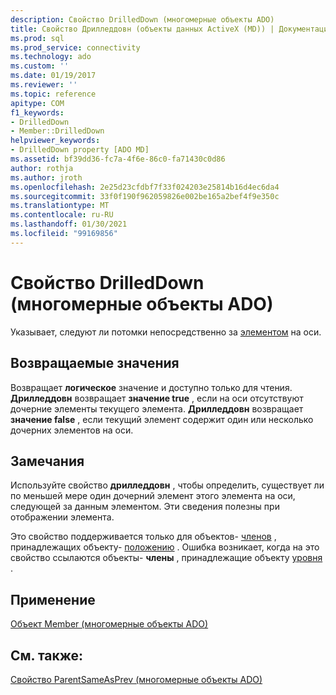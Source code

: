 ```yaml
---
description: Свойство DrilledDown (многомерные объекты ADO)
title: Свойство Дрилледдовн (объекты данных ActiveX (MD)) | Документация Майкрософт
ms.prod: sql
ms.prod_service: connectivity
ms.technology: ado
ms.custom: ''
ms.date: 01/19/2017
ms.reviewer: ''
ms.topic: reference
apitype: COM
f1_keywords:
- DrilledDown
- Member::DrilledDown
helpviewer_keywords:
- DrilledDown property [ADO MD]
ms.assetid: bf39dd36-fc7a-4f6e-86c0-fa71430c0d86
author: rothja
ms.author: jroth
ms.openlocfilehash: 2e25d23cfdbf7f33f024203e25814b16d4ec6da4
ms.sourcegitcommit: 33f0f190f962059826e002be165a2bef4f9e350c
ms.translationtype: MT
ms.contentlocale: ru-RU
ms.lasthandoff: 01/30/2021
ms.locfileid: "99169856"
---
```

# <a name="drilleddown-property-ado-md"></a>Свойство DrilledDown (многомерные объекты ADO)
Указывает, следуют ли потомки непосредственно за [элементом](./member-object-ado-md.md) на оси.  
  
## <a name="return-values"></a>Возвращаемые значения  
 Возвращает **логическое** значение и доступно только для чтения. **Дрилледдовн** возвращает **значение true** , если на оси отсутствуют дочерние элементы текущего элемента. **Дрилледдовн** возвращает **значение false** , если текущий элемент содержит один или несколько дочерних элементов на оси.  
  
## <a name="remarks"></a>Замечания  
 Используйте свойство **дрилледдовн** , чтобы определить, существует ли по меньшей мере один дочерний элемент этого элемента на оси, следующей за данным элементом. Эти сведения полезны при отображении элемента.  
  
 Это свойство поддерживается только для объектов- [членов](./member-object-ado-md.md) , принадлежащих объекту- [положению](./position-object-ado-md.md) . Ошибка возникает, когда на это свойство ссылаются объекты- **члены** , принадлежащие объекту [уровня](./level-object-ado-md.md) .  
  
## <a name="applies-to"></a>Применение  
 [Объект Member (многомерные объекты ADO)](./member-object-ado-md.md)  
  
## <a name="see-also"></a>См. также:  
 [Свойство ParentSameAsPrev (многомерные объекты ADO)](./parentsameasprev-property-ado-md.md)